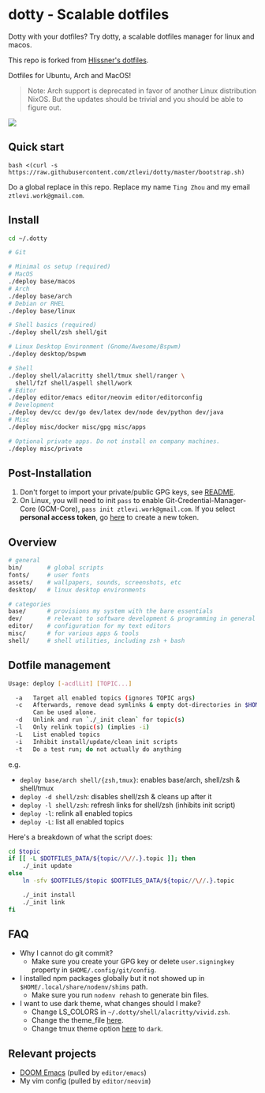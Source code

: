 # dotty - Scalable dotfiles

Dotty with your dotfiles? Try dotty, a scalable dotfiles manager for linux and macos.

This repo is forked from [Hlissner's dotfiles](https://github.com/hlissner/dotfiles).

Dotfiles for Ubuntu, Arch and MacOS!

> Note: Arch support is deprecated in favor of another Linux distribution NixOS. But the updates
> should be trivial and you should be able to figure out.

![](./screenshots/terminal.jpg)

## Quick start

`bash <(curl -s https://raw.githubusercontent.com/ztlevi/dotty/master/bootstrap.sh)`

Do a global replace in this repo. Replace my name `Ting Zhou` and my email `ztlevi.work@gmail.com`.

## Install

```sh
cd ~/.dotty

# Git

# Minimal os setup (required)
# MacOS
./deploy base/macos
# Arch
./deploy base/arch
# Debian or RHEL
./deploy base/linux

# Shell basics (required)
./deploy shell/zsh shell/git

# Linux Desktop Environment (Gnome/Awesome/Bspwm)
./deploy desktop/bspwm

# Shell
./deploy shell/alacritty shell/tmux shell/ranger \
  shell/fzf shell/aspell shell/work
# Editor
./deploy editor/emacs editor/neovim editor/editorconfig
# Development
./deploy dev/cc dev/go dev/latex dev/node dev/python dev/java
# Misc
./deploy misc/docker misc/gpg misc/apps

# Optional private apps. Do not install on company machines.
./deploy misc/private
```

## Post-Installation

1. Don't forget to import your private/public GPG keys, see [README](./misc/gpg/README.md).
2. On Linux, you will need to init `pass` to enable Git-Credential-Manager-Core (GCM-Core),
   `pass init ztlevi.work@gmail.com`. If you select **personal access token**, go
   [here](https://github.com/settings/tokens) to create a new token.

## Overview

```sh
# general
bin/       # global scripts
fonts/     # user fonts
assets/    # wallpapers, sounds, screenshots, etc
desktop/   # linux desktop environments

# categories
base/      # provisions my system with the bare essentials
dev/       # relevant to software development & programming in general
editor/    # configuration for my text editors
misc/      # for various apps & tools
shell/     # shell utilities, including zsh + bash
```

## Dotfile management

```sh
Usage: deploy [-acdlLit] [TOPIC...]

  -a   Target all enabled topics (ignores TOPIC args)
  -c   Afterwards, remove dead symlinks & empty dot-directories in $HOME.
       Can be used alone.
  -d   Unlink and run `./_init clean` for topic(s)
  -l   Only relink topic(s) (implies -i)
  -L   List enabled topics
  -i   Inhibit install/update/clean init scripts
  -t   Do a test run; do not actually do anything
```

e.g.

- `deploy base/arch shell/{zsh,tmux}`: enables base/arch, shell/zsh & shell/tmux
- `deploy -d shell/zsh`: disables shell/zsh & cleans up after it
- `deploy -l shell/zsh`: refresh links for shell/zsh (inhibits init script)
- `deploy -l`: relink all enabled topics
- `deploy -L`: list all enabled topics

Here's a breakdown of what the script does:

```sh
cd $topic
if [[ -L $DOTFILES_DATA/${topic//\//.}.topic ]]; then
    ./_init update
else
    ln -sfv $DOTFILES/$topic $DOTFILES_DATA/${topic//\//.}.topic

    ./_init install
    ./_init link
fi
```

## FAQ

- Why I cannot do git commit?
  - Make sure you create your GPG key or delete `user.signingkey` property in
    `$HOME/.config/git/config`.
- I installed npm packages globally but it not showed up in `$HOME/.local/share/nodenv/shims` path.
  - Make sure you run `nodenv rehash` to generate bin files.
- I want to use dark theme, what changes should I make?
  - Change LS_COLORS in `~/.dotty/shell/alacritty/vivid.zsh`.
  - Change the theme_file [here](https://github.com/ztlevi/dotty/blob/master/shell/alacritty/_init#L53).
  - Change tmux theme option [here](https://github.com/ztlevi/dotty/blob/master/shell/tmux/tmux.conf#L40) to `dark`.

## Relevant projects

- [DOOM Emacs](https://github.com/ztlevi/doom-config) (pulled by `editor/emacs`)
- My vim config (pulled by `editor/neovim`)
